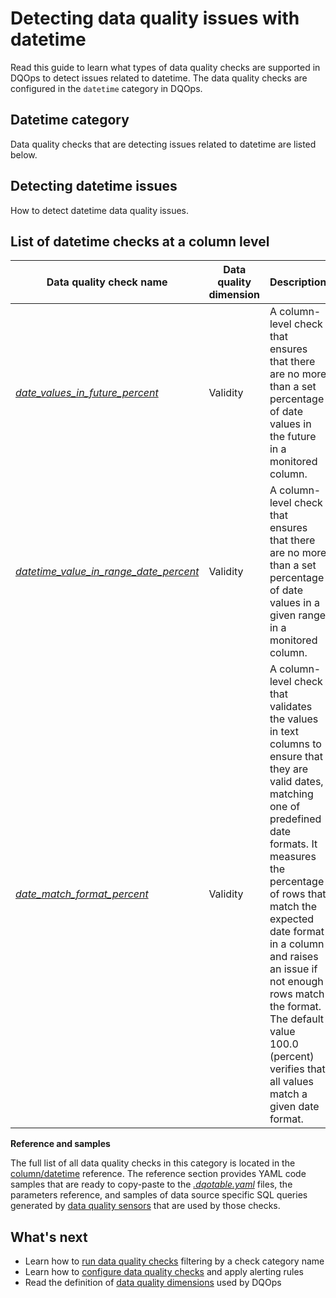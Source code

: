 # Detecting data quality issues with datetime
Read this guide to learn what types of data quality checks are supported in DQOps to detect issues related to datetime.
The data quality checks are configured in the `datetime` category in DQOps.

## Datetime category
Data quality checks that are detecting issues related to datetime are listed below.

## Detecting datetime issues
How to detect datetime data quality issues.

## List of datetime checks at a column level
| Data quality check name | Data quality dimension | Description | Standard check |
|-------------------------|------------------------|-------------|-------|
|[*date_values_in_future_percent*](../../checks/column/datetime/date-values-in-future-percent.md)|Validity|A column-level check that ensures that there are no more than a set percentage of date values in the future in a monitored column.|:material-check-bold:|
|[*datetime_value_in_range_date_percent*](../../checks/column/datetime/datetime-value-in-range-date-percent.md)|Validity|A column-level check that ensures that there are no more than a set percentage of date values in a given range in a monitored column.|:material-check-bold:|
|[*date_match_format_percent*](../../checks/column/datetime/date-match-format-percent.md)|Validity|A column-level check that validates the values in text columns to ensure that they are valid dates, matching one of predefined date formats. It measures the percentage of rows that match the expected date format in a column and raises an issue if not enough rows match the format. The default value 100.0 (percent) verifies that all values match a given date format.|:material-check-bold:|


**Reference and samples**

The full list of all data quality checks in this category is located in the [column/datetime](../../checks/column/datetime/index.md) reference.
The reference section provides YAML code samples that are ready to copy-paste to the [*.dqotable.yaml*](../../reference/yaml/TableYaml.md) files,
the parameters reference, and samples of data source specific SQL queries generated by [data quality sensors](../definition-of-data-quality-sensors.md)
that are used by those checks.

## What's next
- Learn how to [run data quality checks](../running-data-quality-checks.md#targeting-a-category-of-checks) filtering by a check category name
- Learn how to [configure data quality checks](../configuring-data-quality-checks-and-rules.md) and apply alerting rules
- Read the definition of [data quality dimensions](../data-quality-dimensions.md) used by DQOps
